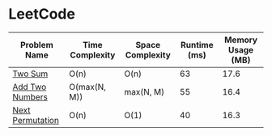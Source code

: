 # LeetCode

|                   Problem Name              | Time Complexity | Space Complexity | Runtime (ms) | Memory Usage (MB) |
|---------------------------------------------|-----------------|------------------|--------------|-------------------|
|       [Two Sum](/src/two_sum/)              |            O(n) |             O(n) |            63|               17.6|
|[Add Two Numbers](/src/add_two_numbers/)     |    O(max(N, M)) |         max(N, M)|            55|               16.4|
| [Next Permutation](/src/next-permutation/)  |            O(n) |             O(1) |            40|               16.3|
